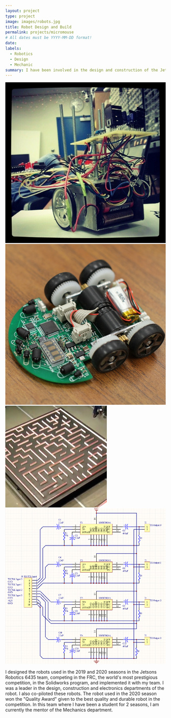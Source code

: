 ```yaml
---
layout: project
type: project
image: images/robots.jpg
title: Robot Design and Build
permalink: projects/micromouse
# All dates must be YYYY-MM-DD format!
date: 
labels:
  - Robotics
  - Design
  - Mechanic
summary: I have been involved in the design and construction of the Jetson's Robotics team's competition robot for 2 seasons.
---
```


<div class="ui small rounded images">
  <img class="ui image" src="../images/micromouse-robot.png">
  <img class="ui image" src="../images/micromouse-robot-2.jpg">
  <img class="ui image" src="../images/micromouse.jpg">
  <img class="ui image" src="../images/micromouse-circuit.png">
</div>

I designed the robots used in the 2019 and 2020 seasons in the Jetsons Robotics 6435 team, competing in the FRC, the world's most prestigious competition, in the Solidworks program, and implemented it with my team. I was a leader in the design, construction and electronics departments of the robot. I also co-piloted these robots. The robot used in the 2020 season won the "Quality Award" given to the best quality and durable robot in the competition. In this team where I have been a student for 2 seasons, I am currently the mentor of the Mechanics department.
